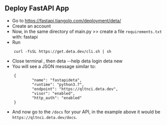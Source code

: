
## Deploy FastAPI App
- Go to https://fastapi.tiangolo.com/deployment/deta/
- Create an account
- Now, in the same directory of main.py >> create a file `requirements.txt` with:
    fastapi
- Run 

```
    curl -fsSL https://get.deta.dev/cli.sh | sh
```


- Close terminal , then
    deta --help
    deta login
    deta new
- You will see a JSON message similar to:

```
    {
            "name": "fastapideta",
            "runtime": "python3.7",
            "endpoint": "https://qltnci.deta.dev",
            "visor": "enabled",
            "http_auth": "enabled"
    }
 ```
 
- And now go to the `/docs` for your API, in the example above it would be `https://qltnci.deta.dev/docs`.
